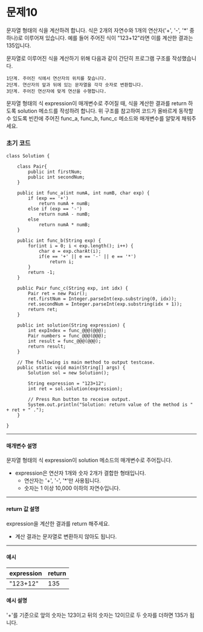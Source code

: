 # 문제10

문자열 형태의 식을 계산하려 합니다. 식은 2개의 자연수와 1개의 연산자('+', '-', '*' 중 하나)로 이루어져 있습니다. 예를 들어 주어진 식이 "123+12"라면 이를 계산한 결과는 135입니다.

문자열로 이루어진 식을 계산하기 위해 다음과 같이 간단히 프로그램 구조를 작성했습니다.

~~~
1단계. 주어진 식에서 연산자의 위치를 찾습니다.
2단계. 연산자의 앞과 뒤에 있는 문자열을 각각 숫자로 변환합니다.
3단계. 주어진 연산자에 맞게 연산을 수행합니다.
~~~

문자열 형태의 식 expression이 매개변수로 주어질 때, 식을 계산한 결과를 return 하도록 solution 메소드를 작성하려 합니다. 위 구조를 참고하여 코드가 올바르게 동작할 수 있도록 빈칸에 주어진 func_a, func_b, func_c 메소드와 매개변수를 알맞게 채워주세요.

### 초기 코드

```
class Solution {

    class Pair{
        public int firstNum;
        public int secondNum;
    }
    
    public int func_a(int numA, int numB, char exp) {
        if (exp == '+')
            return numA + numB;
        else if (exp == '-')
            return numA - numB;
        else
            return numA * numB;
    }
    
    public int func_b(String exp) {
        for(int i = 0; i < exp.length(); i++) {
            char e = exp.charAt(i);
            if(e == '+' || e == '-' || e == '*')
                return i;
        }
        return -1;
    }
    
    public Pair func_c(String exp, int idx) {
        Pair ret = new Pair();
        ret.firstNum = Integer.parseInt(exp.substring(0, idx));
        ret.secondNum = Integer.parseInt(exp.substring(idx + 1));
        return ret;
    }
    
    public int solution(String expression) {
        int expIndex = func_@@@(@@@);
        Pair numbers = func_@@@(@@@);
        int result = func_@@@(@@@);
        return result;
    }

    // The following is main method to output testcase.
    public static void main(String[] args) {
        Solution sol = new Solution();
        
        String expression = "123+12";
        int ret = sol.solution(expression);

        // Press Run button to receive output. 
        System.out.println("Solution: return value of the method is " + ret + " .");
    }
    
}
```

---

#### 매개변수 설명
문자열 형태의 식 expression이 solution 메소드의 매개변수로 주어집니다.
* expression은 연산자 1개와 숫자 2개가 결합한 형태입니다.
  * 연산자는 '+', '-', '*'만 사용됩니다.
  * 숫자는 1 이상 10,000 이하의 자연수입니다.

---

#### return 값 설명
expression을 계산한 결과를 return 해주세요.
* 계산 결과는 문자열로 변환하지 않아도 됩니다.

---

#### 예시

| expression | return |
|------------|--------|
| "123+12"   | 135    |

#### 예시 설명

'+'를 기준으로 앞의 숫자는 123이고 뒤의 숫자는 12이므로 두 숫자를 더하면 135가 됩니다.
